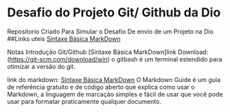 # Desafio do Projeto Git/ Github da Dio
 Repositorio Criado  Para Simular o Desafio De envio de um Projeto na Dio
##Links uteis
[Sintaxe Básica MarkDown](https://www.markdownguide.org/)

Notas Introdução Git/Github
[Sintaxe Básica MarkDown]link Download:(https://git-scm.com/download/win)
o gitbash é um terminal estendido para otimizar a versão do git.

link do markdown:
[Sintaxe Básica MarkDown](https://www.markdownguide.org/)
O Markdown Guide é um guia de referência gratuito e de código aberto que explica como usar o Markdown, a linguagem de marcação simples e fácil de usar que você pode usar para formatar praticamente qualquer documento.


